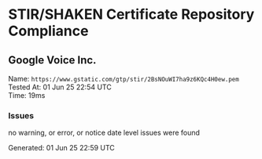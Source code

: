 # STIR/SHAKEN Certificate Repository Compliance

## Google Voice Inc.

Name: `https://www.gstatic.com/gtp/stir/2BsNOuWI7ha9z6KQc4H0ew.pem`\
Tested At: 01 Jun 25 22:54 UTC\
Time: 19ms

### Issues

no warning, or error, or notice date level issues were found

Generated: 01 Jun 25 22:59 UTC